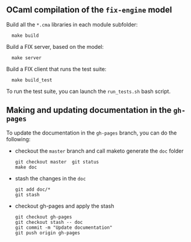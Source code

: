 ## OCaml compilation of the `fix-engine` model 

Build all the `*.cma` libraries in each module subfolder:

      make build

Build a FIX server, based on the model:
   
      make server

Build a FIX client that runs the test suite:

      make build_test

To run the test suite, you can launch the `run_tests.sh` bash script.

## Making and updating documentation in the `gh-pages`

To update the documentation in the `gh-pages` branch, you can do the following:

- checkout the `master` branch and call maketo generate the `doc` folder
 
      git checkout master  git status
      make doc

- stash the changes in the `doc` 

      git add doc/*
      git stash

- checkout gh-pages and apply the stash    

      git checkout gh-pages 
      git checkout stash -- doc
      git commit -m "Update documentation"
      git push origin gh-pages

